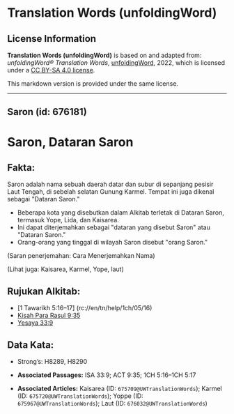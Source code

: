 # Translation Words (unfoldingWord)

## License Information

**Translation Words (unfoldingWord)** is based on and adapted from: _unfoldingWord® Translation Words_, [unfoldingWord](https://unfoldingword.org/utw), 2022, which is licensed under a [CC BY-SA 4.0 license](https://creativecommons.org/licenses/by-sa/4.0/legalcode.en).

This markdown version is provided under the same license.



--------------------------------

## Saron (id: 676181)

Saron, Dataran Saron
====================

Fakta:
------

Saron adalah nama sebuah daerah datar dan subur di sepanjang pesisir Laut Tengah, di sebelah selatan Gunung Karmel. Tempat ini juga dikenal sebagai "Dataran Saron."

* Beberapa kota yang disebutkan dalam Alkitab terletak di Dataran Saron, termasuk Yope, Lida, dan Kaisarea.
* Ini dapat diterjemahkan sebagai "dataran yang disebut Saron" atau "Dataran Saron."
* Orang\-orang yang tinggal di wilayah Saron disebut "orang Saron."

(Saran penerjemahan: Cara Menerjemahkan Nama)

(Lihat juga: Kaisarea, Karmel, Yope, laut)

Rujukan Alkitab:
----------------

* \[1 Tawarikh 5:16–17] (rc://en/tn/help/1ch/05/16\)
* [Kisah Para Rasul 9:35](https://ref.ly/Acts0:0)
* [Yesaya 33:9](https://ref.ly/Isa33:9)

Data Kata:
----------

* Strong’s: H8289, H8290

* **Associated Passages:** ISA 33:9; ACT 9:35; 1CH 5:16–1CH 5:17
* **Associated Articles:** Kaisarea (ID: `675709@UWTranslationWords`); Karmel (ID: `675720@UWTranslationWords`); Yoppe (ID: `675967@UWTranslationWords`); Laut (ID: `676032@UWTranslationWords`)

